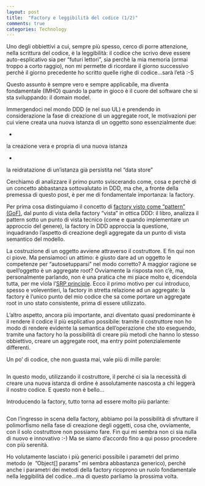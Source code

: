 ```yaml
---
layout: post
title:  "Factory e leggibilità del codice (1/2)"
comments: true
categories: Technology
---
```



Uno degli obbiettivi a cui, sempre più spesso, cerco di porre attenzione, nella scrittura del codice, è la leggibilità: il codice che scrivo deve essere auto-esplicativo sia per &#8220;futuri lettori&#8221;, sia perchè la mia memoria (ormai troppo a corto raggio), non mi permette di ricordare il giorno successivo perchè il giorno precedente ho scritto quelle righe di codice&#8230;sarà l&#8217;età :-S

Questo assunto è sempre vero e sempre applicabile, ma diventa fondamentale (IMHO) quando la parte in gioco è il cuore del software che si sta sviluppando: il domain model.

Immergendoci nel mondo DDD (e nel suo UL) e prendendo in considerazione la fase di creazione di un aggregate root, le motivazioni per cui viene creata una nuova istanza di un oggetto sono essenzialmente due:

- 
la creazione vera e propria di una nuova istanza

- 
la reidratazione di un&#8217;istanza già persistita nel &#8220;data store&#8221;



Cerchiamo di analizzare il primo punto sviscerando come, cosa e perchè di un concetto abbastanza sottovalutato in DDD, ma che, a fronte della premessa di questo post, è per me di fondamentale importanza: la factory.

Per prima cosa distinguiamo il concetto di [factory visto come &#8220;pattern&#8221; (GoF)](http://www.dofactory.com/Patterns/PatternFactory.aspx), dal punto di vista della factory &#8220;vista&#8221; in ottica DDD: il libro, analizza il pattern sotto un punto di vista tecnico (come e quando implementare un approccio del genere), la factory in DDD approccia la questione, inquadrando l&#8217;aspetto di creazione degli aggregate da un punto di vista semantico del modello.

La costruzione di un oggetto avviene attraverso il costruttore. E fin qui non ci piove. Ma pensiamoci un attimo: è giusto dare ad un oggetto le competenze per &#8220;autosetupparsi&#8221; nel modo corretto? A maggior ragione se quell&#8217;oggetto è un aggregate root?
Ovviamente la risposta non c&#8217;è, ma, personalmente parlando, non è una pratica che mi piace molto e, dicendola tutta, per me vìola l&#8217;[SRP principle](http://en.wikipedia.org/wiki/Single_responsibility_principle).
Ecco il primo motivo per cui introduco, spesso e voleventieri, la factory in stretta relazione ad un aggregate: la factory è l&#8217;unico punto del mio codice che sa come portare un aggregate root in uno stato consistente, prima di essere utilizzato.

L&#8217;altro aspetto, ancora più importante, anzi diventato quasi predominante è il rendere il codice il più esplicativo possibile: tramite il costruttore non ho modo di rendere evidente la semantica dell&#8217;operazione che sto eseguendo, tramite una factory ho la possibilità di creare più metodi che hanno lo stesso obbiettivo, creare un aggregate root, ma entry point potenzialemente differenti.

Un po&#8217; di codice, che non guasta mai, vale più di mille parole:

```

```

In questo modo, utilizzando il costruttore, il perché ci sia la necessità di creare una nuova istanza di ordine è assolutamente nascosta a chi leggerà il nostro codice. E questo non è bello&#8230;

Introducendo la factory, tutto torna ad essere molto più parlante:

```

```

Con l&#8217;ingresso in scena della factory, abbiamo poi la possibilità di sfruttare il polimorfismo nella fase di creazione degli oggetti, cosa che, ovviamente, con il solo costruttore non possiamo fare.
Fin qui mi sembra non ci sia nulla di nuovo e innovativo :-) Ma se siamo d&#8217;accordo fino a qui posso procedere con più serenità.

Ho volutamente lasciato i più generici possibile i parametri del primo metodo (e  &#8221;Object[] params&#8221; mi sembra abbastanza generico), perchè anche i parametri dei metodi della factory ricoprono un ruolo fondamentale nella leggibilità del codice&#8230;ma di questo parliamo la prossima volta.

